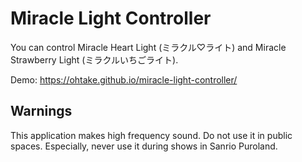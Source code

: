 # Miracle Light Controller

You can control Miracle Heart Light (ミラクル♡ライト) and  Miracle Strawberry Light (ミラクルいちごライト).

Demo: <https://ohtake.github.io/miracle-light-controller/>

## Warnings

This application makes high frequency sound.
Do not use it in public spaces.
Especially, never use it during shows in Sanrio Puroland.
